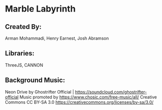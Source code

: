 # Marble Labyrinth

## Created By:

Arman Mohammadi, Henry Earnest, Josh Abramson
## Libraries:

ThreeJS, CANNON

## Background Music:

Neon Drive by Ghostrifter Official | https://soundcloud.com/ghostrifter-official
Music promoted by https://www.chosic.com/free-music/all/
Creative Commons CC BY-SA 3.0
https://creativecommons.org/licenses/by-sa/3.0/
